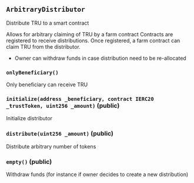 ## `ArbitraryDistributor`

Distribute TRU to a smart contract


Allows for arbitrary claiming of TRU by a farm contract
Contracts are registered to receive distributions. Once registered,
a farm contract can claim TRU from the distributor.
- Owner can withdraw funds in case distribution need to be re-allocated

### `onlyBeneficiary()`



Only beneficiary can receive TRU


### `initialize(address _beneficiary, contract IERC20 _trustToken, uint256 _amount)` (public)



Initialize distributor


### `distribute(uint256 _amount)` (public)



Distribute arbitrary number of tokens


### `empty()` (public)



Withdraw funds (for instance if owner decides to create a new distribution)


